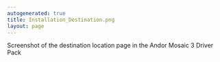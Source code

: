```yaml
---
autogenerated: true
title: Installation_Destination.png
layout: page
---
```


Screenshot of the destination location page in the Andor Mosaic 3 Driver
Pack
